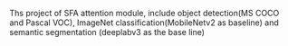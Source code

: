 Ths project of SFA attention module, include object detection(MS COCO and Pascal VOC), ImageNet classification(MobileNetv2 as baseline) and semantic segmentation (deeplabv3 as the base line)
